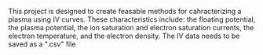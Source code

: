This project is designed to create feasable methods for cahracterizing a plasma using IV curves. 
These characteristics include: the floating potential, the plasma potential, the ion saturation and electron saturation currents, the electron temperature, and the electron density. 
The IV data needs to be saved as a ".csv" file
